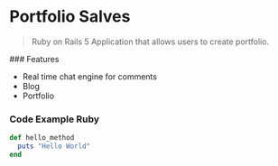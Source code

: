 # Portfolio Salves

> Ruby on Rails 5 Application that allows users to create portfolio.

### Features

- Real time chat engine for comments
- Blog
- Portfolio

### Code Example Ruby

```ruby
def hello_method
  puts "Hello World"
end
```
